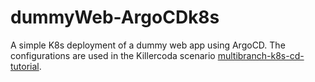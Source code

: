 # dummyWeb-ArgoCDk8s

A simple K8s deployment of a dummy web app using ArgoCD. The configurations are used in the Killercoda scenario [multibranch-k8s-cd-tutorial](https://github.com/noizy-sthlm/multibranch-k8s-cd-tutorial.git).
